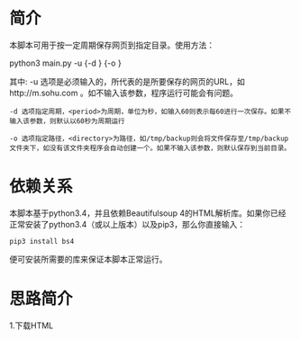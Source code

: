 # 简介
本脚本可用于按一定周期保存网页到指定目录。使用方法：

python3 main.py -u <url> {-d <period>} {-o <directory>}

其中:
    -u 选项是必须输入的，<url>所代表的是所要保存的网页的URL，如http://m.sohu.com 。如不输入该参数，程序运行可能会有问题。

    -d 选项指定周期，<period>为周期，单位为秒，如输入60则表示每60进行一次保存。如果不输入该参数，则默认以60秒为周期运行

    -o 选项指定路径，<directory>为路径，如/tmp/backup则会将文件保存至/tmp/backup文件夹下，如没有该文件夹程序会自动创建一个。如果不输入该参数，则默认保存到当前目录。

# 依赖关系
本脚本基于python3.4，并且依赖Beautifulsoup 4的HTML解析库。如果你已经正常安装了python3.4（或以上版本）以及pip3，那么你直接输入：

    pip3 install bs4

便可安装所需要的库来保证本脚本正常运行。

# 思路简介
1.下载HTML
